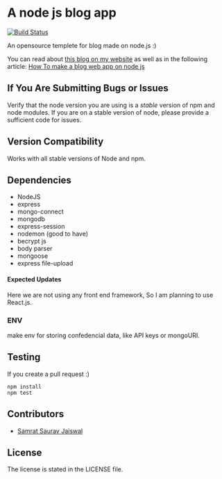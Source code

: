 # A node js blog app
[![Build Status](https://mrjha.online)](https://mrjha.online/projects/node_blog)


An opensource templete for blog made on node.js :)

You can read about [this blog on my website][mrjha] as well as in the following article:
[How To make a blog web app on node js][omniworld]

## If You Are Submitting Bugs or Issues

Verify that the node version you are using is a _stable_ version of npm and node modules.
If you are on a stable version of node, please provide a sufficient code for issues.


## Version Compatibility

Works with all stable versions of Node and npm. 

## Dependencies

* NodeJS
* express
* mongo-connect
* mongodb
* express-session
* nodemon (good to have)
* becrypt js
* body parser
* mongoose
* express file-upload


#### Expected Updates

Here we are not using any front end framework,
So I am planning to use React.js.

### ENV

make env for storing confedencial data, like API keys or mongoURI.

## Testing

If you create a pull request :)

```
npm install
npm test
```

## Contributors

* [Samrat Saurav Jaiswal][samrat]

## License
The license is stated in the LICENSE file.

[mrjha]:https://mrjha.online
[AdityaKumarJha]:https://github.com/AdityaKumarJha
[Samrat]:https://github.com/samratsauravjaiswal
[omniworld]:https://omniworld.com/node_blog


